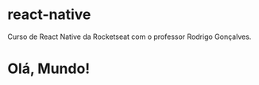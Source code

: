 # react-native
 Curso de React Native da Rocketseat com o professor Rodrigo Gonçalves.

<h1>Olá, Mundo!</h1>

